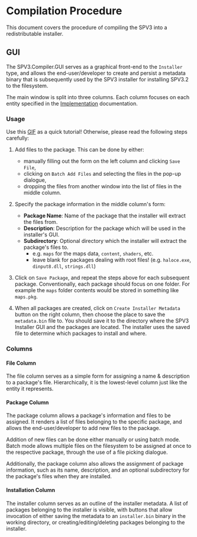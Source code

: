 # Compilation Procedure

This document covers the procedure of compiling the SPV3 into a redistributable installer.

## GUI

The SPV3.Compiler.GUI serves as a graphical front-end to the `Installer` type, and allows the end-user/developer to
create and persist a metadata binary that is subsequently used by the SPV3 installer for installing SPV3.2 to the
filesystem.

The main window is split into three columns. Each column focuses on each entity specified in the
[Implementation](implementation.md) documentation.

### Usage

Use this
[GIF](https://user-images.githubusercontent.com/10241434/49774713-9aabad80-fd30-11e8-9ebc-a9d1d26aa18e.gif)
as a quick tutorial! Otherwise, please read the following steps carefully:

1. Add files to the package. This can be done by either:
   - manually filling out the form on the left column and clicking `Save File`,
   - clicking on `Batch Add Files` and selecting the files in the pop-up dialogue,
   - dropping the files from another window into the list of files in the middle column.

2. Specify the package information in the middle column's form:
   - **Package Name**: Name of the package that the installer will extract the files from.
   - **Description**: Description for the package which will be used in the installer's GUI.
   - **Subdirectory**: Optional directory which the installer will extract the package's files to.
     - e.g. `maps` for the maps data, `content`, `shaders`, etc.
     - leave blank for packages dealing with root files! (e.g. `haloce.exe`, `dinput8.dll`, `strings.dll`)

3. Click on `Save Package`, and repeat the steps above for each subsequent package. Conventionally, each package should
   focus on one folder. For example the `maps` folder contents would be stored in something like `maps.pkg`.

4. When all packages are created, click on `Create Installer Metadata` button on the right column, then choose the place
   to save the `metadata.bin` file to. You should save it to the directory where the SPV3 Installer GUI and the packages
   are located. The installer uses the saved file to determine which packages to install and where.

### Columns

#### File Column

The file column serves as a simple form for assigning a name & description to a package's file. Hierarchically, it is
the lowest-level column just like the entity it represents.

#### Package Column

The package column allows a package's information and files to be assigned. It renders a list of files belonging to the
specific package, and allows the end-user/developer to add new files to the package.

Addition of new files can be done either manually or using batch mode. Batch mode allows multiple files on the
filesystem to be assigned at once to the respective package, through the use of a file picking dialogue.

Additionally, the package column also allows the assignment of package information, such as its name, description, and
an optional subdirectory for the package's files when they are installed.

#### Installation Column

The installer column serves as an outline of the installer metadata. A list of packages belonging to the installer is
visible, with buttons that allow invocation of either saving the metadata to an `installer.bin` binary in the working
directory, or creating/editing/deleting packages belonging to the installer.